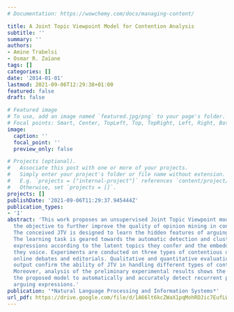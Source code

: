```yaml
---
# Documentation: https://wowchemy.com/docs/managing-content/

title: A Joint Topic Viewpoint Model for Contention Analysis
subtitle: ''
summary: ''
authors:
- Amine Trabelsi
- Osmar R. Zaïane
tags: []
categories: []
date: '2014-01-01'
lastmod: 2021-09-06T12:29:38+01:00
featured: false
draft: false

# Featured image
# To use, add an image named `featured.jpg/png` to your page's folder.
# Focal points: Smart, Center, TopLeft, Top, TopRight, Left, Right, BottomLeft, Bottom, BottomRight.
image:
  caption: ''
  focal_point: ''
  preview_only: false

# Projects (optional).
#   Associate this post with one or more of your projects.
#   Simply enter your project's folder or file name without extension.
#   E.g. `projects = ["internal-project"]` references `content/project/deep-learning/index.md`.
#   Otherwise, set `projects = []`.
projects: []
publishDate: '2021-09-06T11:29:37.945444Z'
publication_types:
- '1'
abstract: 'This work proposes an unsupervised Joint Topic Viewpoint model (JTV) with
  the objective to further improve the quality of opinion mining in contentious text.
  The conceived JTV is designed to learn the hidden features of arguing expressions.
  The learning task is geared towards the automatic detection and clustering of these
  expressions according to the latent topics they confer and the embedded viewpoints
  they voice. Experiments are conducted on three types of contentious documents: polls,
  online debates and editorials. Qualitative and quantitative evaluations of the models
  output confirm the ability of JTV in handling different types of contentious issues.
  Moreover, analysis of the preliminary experimental results shows the ability of
  the proposed model to automatically and accurately detect recurrent patterns of
  arguing expressions.'
publication: '*Natural Language Processing and Information Systems*'
url_pdf: https://drive.google.com/file/d/1A66lt6kcZWaX1pqMohRDJic7EufLW2lR/view?usp=sharing
---
```

